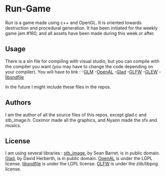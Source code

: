 # Run-Game
Run is a game made using c++ and OpenGL. It is oriented towards destruction and procedural generation.
It has been initiated for the weekly game jam #160, and all assets have been made during this week or after.

## Usage
There is a sln file for compiling with visual studio, but you can compile with the compiler you want (you may have to change the code depending on your compiler).
You will have to link :
-[GLM](https://glm.g-truc.net/0.9.9/index.html)
-[OpenAL](https://openal.org/)
-[Glad](https://glad.dav1d.de/#profile=core&language=c&specification=gl&loader=on&api=gl%3D4.3&extensions=GL_ARB_compute_shader&extensions=GL_ARB_compute_variable_group_size)
-[GLFW](https://www.glfw.org/)
-[GLEW](http://glew.sourceforge.net/)
-[libsndfile](http://www.mega-nerd.com/libsndfile/)

In the future I might include these files in the repos.

## Authors
I am the author of all the source files of this repos, except glad.c and stb_image.h.
Coximor made all the graphics, and Nyaon made the sfx and musics.

## License
I am using several libraries :
[stb_image](https://github.com/nothings/stb/blob/master/stb_image.h), by Sean Barret, is in public domain.
[Glad](https://glad.dav1d.de/), by David Herberth, is in public domain.
[OpenAL](https://openal.org/) is under the LGPL license.
[libsndfile](http://www.mega-nerd.com/libsndfile/) is under the LGPL license.
[GLFW](https://www.glfw.org/) is under the zlib/libpng license.
